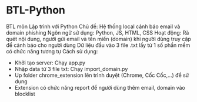 # BTL-Python
BTL môn Lập trình với Python
Chủ đề: Hệ thống local cảnh báo email và domain phishing
Ngôn ngữ sử dụng: Python, JS, HTML, CSS
Hoạt động: Rà quét nội dung, người gửi email và tên miền (domain) khi người dùng truy cập để cảnh báo cho người dùng
Dữ liệu đầu vào  3 file .txt lấy từ 1 số phần mềm có chức năng tương tự
Cách sử dụng:
- Khởi tạo server: Chạy app.py
- Nhập data từ 3 file txt: Chạy import_domain.py
- Up folder chrome_extension lên trình duyệt (Chrome, Cốc Cốc,...) để sử dụng
- Extension có chức năng report để người dùng thêm email, domain vào blocklist
